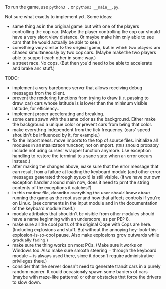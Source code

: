 To run the game, use ```python3 .``` or ```python3 __main__.py```.

Not sure what exactly to implement yet. Some ideas:
- same thing as in the original game, but with one of the players controlling the cop car. (Maybe the player controlling the cop car should have a very short view distance. Or maybe make him only able to see cars that he would actually be able to see.)
- something very similar to the original game, but in which two players are chased simultaneously by two cop cars. (Maybe make the two players able to support each other in some way.)
- a street race. No cops. (But then you'd need to be able to accelerate and brake and stuff.)

TODO:
- implement a very barebones server that allows receiving debug messages from the client.
- prevent the rendering functions from trying to draw (i.e. passing to draw_car) cars whose latitude is is lower than the minimum visible latitude, for efficiency..
- implement proper accelerating and breaking.
- some cars spawn with the same color as the background. Either make the background a unique color or prevent cars from being that color.
- make everything independent from the tick frequency. (cars' speed shouldn't be influenced by it, for example.)
- fix the import mess. move imports to the top of source files. initialize all modules in an intialization function; not on import. (this should probably include not using curses' wrapper function anymore. Use exception handling to restore the terminal to a sane state when an error occurs instead.)
- after making the changes above, make sure that the error message that can result from a failure at loading the keyboard module (and other error messages generated through sys.exit) is still visible. (if we have our own exception handler around main now, does it need to print the string contents of the exceptions it catches?)
- in this readme file, describe everything the user should know about running the game as the root user and how that affects controls if you're on Linux. (see comments in the input module and in the documentation of the keyboard module itself.)
- module attributes that shouldn't be visible from other modules should have a name beginning with an underscore, as per PEP 8.
- make sure all the cool parts of the original Cope with Cops are here. (Including explosions and stuff. But without the annoying hey-look-this-explosion-is-so-cool pause. Also make explosions grow outwards while gradually fading.)
- make sure the thing works on most PCs. (Make sure it works on Windows too. Also make sure smooth steering − through the keyboard module − is always used there, since it doesn't require administrative privileges there.)
- consider that the server doesn't need to generate transit cars in a purely random manner. It could occasionaly spawn some barriers of cars (maybe with maze-like patterns) or other obstacles that force the drivers to slow down.